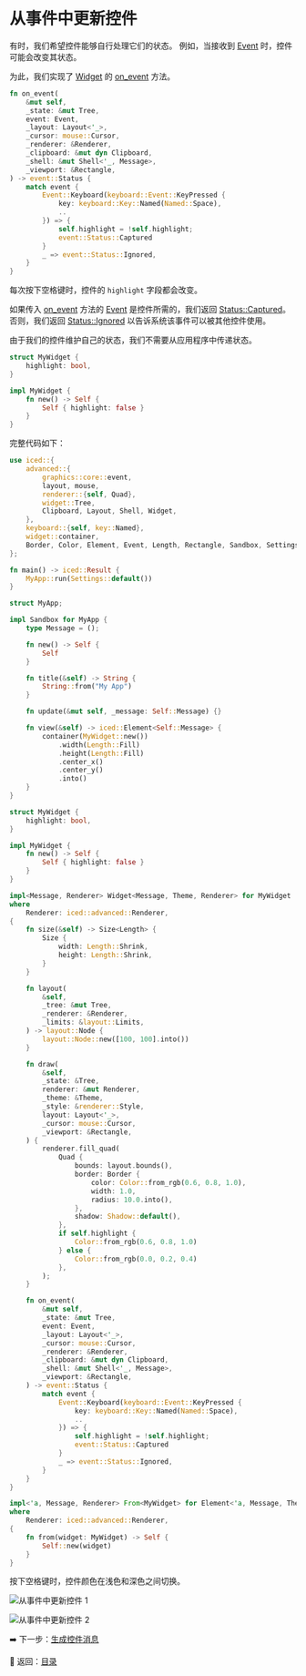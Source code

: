 
# 从事件中更新控件

有时，我们希望控件能够自行处理它们的状态。
例如，当接收到 [Event](https://docs.rs/iced/0.12.1/iced/event/enum.Event.html) 时，控件可能会改变其状态。

为此，我们实现了 [Widget](https://docs.rs/iced/0.12.1/iced/advanced/widget/trait.Widget.html) 的 [on_event](https://docs.rs/iced/0.12.1/iced/advanced/widget/trait.Widget.html#method.on_event) 方法。

```rust
fn on_event(
    &mut self,
    _state: &mut Tree,
    event: Event,
    _layout: Layout<'_>,
    _cursor: mouse::Cursor,
    _renderer: &Renderer,
    _clipboard: &mut dyn Clipboard,
    _shell: &mut Shell<'_, Message>,
    _viewport: &Rectangle,
) -> event::Status {
    match event {
        Event::Keyboard(keyboard::Event::KeyPressed {
            key: keyboard::Key::Named(Named::Space),
            ..
        }) => {
            self.highlight = !self.highlight;
            event::Status::Captured
        }
        _ => event::Status::Ignored,
    }
}
```

每次按下空格键时，控件的 `highlight` 字段都会改变。

如果传入 [on_event](https://docs.rs/iced/0.12.1/iced/advanced/widget/trait.Widget.html#method.on_event) 方法的 [Event](https://docs.rs/iced/0.12.1/iced/event/enum.Event.html) 是控件所需的，我们返回 [Status::Captured](https://docs.rs/iced/0.12.1/iced/event/enum.Status.html#variant.Captured)。
否则，我们返回 [Status::Ignored](https://docs.rs/iced/0.12.1/iced/event/enum.Status.html#variant.Ignored) 以告诉系统该事件可以被其他控件使用。

由于我们的控件维护自己的状态，我们不需要从应用程序中传递状态。

```rust
struct MyWidget {
    highlight: bool,
}

impl MyWidget {
    fn new() -> Self {
        Self { highlight: false }
    }
}
```

完整代码如下：

```rust
use iced::{
    advanced::{
        graphics::core::event,
        layout, mouse,
        renderer::{self, Quad},
        widget::Tree,
        Clipboard, Layout, Shell, Widget,
    },
    keyboard::{self, key::Named},
    widget::container,
    Border, Color, Element, Event, Length, Rectangle, Sandbox, Settings, Shadow, Size, Theme,
};

fn main() -> iced::Result {
    MyApp::run(Settings::default())
}

struct MyApp;

impl Sandbox for MyApp {
    type Message = ();

    fn new() -> Self {
        Self
    }

    fn title(&self) -> String {
        String::from("My App")
    }

    fn update(&mut self, _message: Self::Message) {}

    fn view(&self) -> iced::Element<Self::Message> {
        container(MyWidget::new())
            .width(Length::Fill)
            .height(Length::Fill)
            .center_x()
            .center_y()
            .into()
    }
}

struct MyWidget {
    highlight: bool,
}

impl MyWidget {
    fn new() -> Self {
        Self { highlight: false }
    }
}

impl<Message, Renderer> Widget<Message, Theme, Renderer> for MyWidget
where
    Renderer: iced::advanced::Renderer,
{
    fn size(&self) -> Size<Length> {
        Size {
            width: Length::Shrink,
            height: Length::Shrink,
        }
    }

    fn layout(
        &self,
        _tree: &mut Tree,
        _renderer: &Renderer,
        _limits: &layout::Limits,
    ) -> layout::Node {
        layout::Node::new([100, 100].into())
    }

    fn draw(
        &self,
        _state: &Tree,
        renderer: &mut Renderer,
        _theme: &Theme,
        _style: &renderer::Style,
        layout: Layout<'_>,
        _cursor: mouse::Cursor,
        _viewport: &Rectangle,
    ) {
        renderer.fill_quad(
            Quad {
                bounds: layout.bounds(),
                border: Border {
                    color: Color::from_rgb(0.6, 0.8, 1.0),
                    width: 1.0,
                    radius: 10.0.into(),
                },
                shadow: Shadow::default(),
            },
            if self.highlight {
                Color::from_rgb(0.6, 0.8, 1.0)
            } else {
                Color::from_rgb(0.0, 0.2, 0.4)
            },
        );
    }

    fn on_event(
        &mut self,
        _state: &mut Tree,
        event: Event,
        _layout: Layout<'_>,
        _cursor: mouse::Cursor,
        _renderer: &Renderer,
        _clipboard: &mut dyn Clipboard,
        _shell: &mut Shell<'_, Message>,
        _viewport: &Rectangle,
    ) -> event::Status {
        match event {
            Event::Keyboard(keyboard::Event::KeyPressed {
                key: keyboard::Key::Named(Named::Space),
                ..
            }) => {
                self.highlight = !self.highlight;
                event::Status::Captured
            }
            _ => event::Status::Ignored,
        }
    }
}

impl<'a, Message, Renderer> From<MyWidget> for Element<'a, Message, Theme, Renderer>
where
    Renderer: iced::advanced::Renderer,
{
    fn from(widget: MyWidget) -> Self {
        Self::new(widget)
    }
}
```

按下空格键时，控件颜色在浅色和深色之间切换。

![从事件中更新控件 1](./pic/updating_widgets_from_events_1.png)

![从事件中更新控件 2](./pic/updating_widgets_from_events_2.png)

:arrow_right: 下一步：[生成控件消息](./producing_widget_messages.md)

:blue_book: 返回：[目录](./../README.md)
